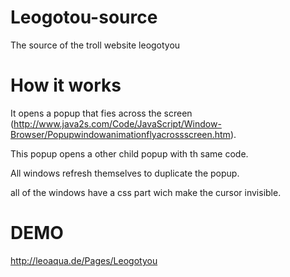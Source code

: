 # Leogotou-source
The source of the troll website leogotyou

# How it works
It opens a popup that fies across the screen (http://www.java2s.com/Code/JavaScript/Window-Browser/Popupwindowanimationflyacrossscreen.htm).

This popup opens a other child popup with th same code.

All windows refresh themselves to duplicate the popup.

all of the windows have a css part wich make the cursor invisible.

# DEMO
http://leoaqua.de/Pages/Leogotyou

